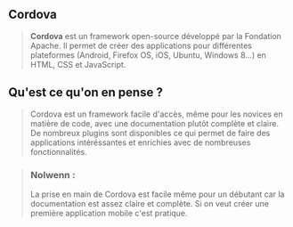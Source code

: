 ## Cordova 
> **Cordova** est un framework open-source développé par la Fondation Apache. Il permet de créer des applications pour différentes plateformes (Android, Firefox OS, iOS, Ubuntu, Windows 8...) en HTML, CSS et JavaScript.

## Qu'est ce qu'on en pense ? 

> Cordova est un framework facile d'accès, même pour les novices en matière de code, avec une documentation plutôt complète et claire. De nombreux plugins sont disponibles ce qui permet de faire des applications intéréssantes et enrichies avec de nombreuses fonctionnalités. 

>### Nolwenn : 
>La prise en main de Cordova est facile même pour un débutant car la documentation est assez claire et complète. 
Si on veut créer une première application mobile c'est pratique.
